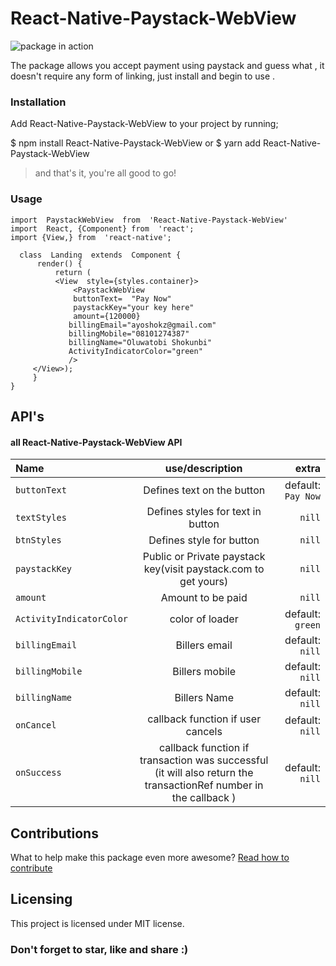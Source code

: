 # React-Native-Paystack-WebView

 ![package in action](https://picasaweb.google.com/101819388491824070414/6731100653835510225#6731100658334156434)

The package allows you accept payment using paystack and guess what , it doesn't require any form of linking, just install and begin to use .

### [](https://github.com/just1and0/React-Native-Paystack-WebView#installation)Installation

Add React-Native-Paystack-WebView to your project by running;

$  npm install React-Native-Paystack-WebView
or
$ yarn add React-Native-Paystack-WebView

> and that's it, you're all good to go!

### [](https://github.com/just1and0/React-Native-Paystack-WebView#usage)Usage


    import  PaystackWebView  from  'React-Native-Paystack-WebView'
    import  React, {Component} from  'react';
    import {View,} from  'react-native';
	  
	  class  Landing  extends  Component { 
		  render() {
			  return (
			  <View  style={styles.container}>
				  <PaystackWebView
				  buttonText=  "Pay Now"
				  paystackKey="your key here"
				  amount={120000}
				 billingEmail="ayoshokz@gmail.com"
				 billingMobile="08101274387"
				 billingName="Oluwatobi Shokunbi"
				 ActivityIndicatorColor="green"
				 />
		 </View>);
		 }
	}

## API's

#### [](https://github.com/just1and0/object-to-array-convert#all-object-to-array-convert-props)all React-Native-Paystack-WebView API  

 
| Name | use/description | extra |
| :---         |     :---:      |          ---: |
| `buttonText`  | Defines text on the button    | default: `Pay Now`    |
 | `textStyles`  | Defines styles for text in button    | `nill`    |
 | `btnStyles`  | Defines style for button    |  `nill`    |
 | `paystackKey`  | Public or Private paystack key(visit paystack.com to get yours)   |`nill`    |
 | `amount`  | Amount to be paid    | `nill`    |
 | `ActivityIndicatorColor`  | color of loader   | default: `green`    |
 | `billingEmail`  | Billers email   | default: `nill`    |
  | `billingMobile`  | Billers mobile   | default: `nill`    |
  | `billingName`  | Billers Name   | default: `nill`    |
  | `onCancel`  | callback function if user cancels   | default: `nill`    |
  | `onSuccess`  | callback function if transaction was successful (it will also return the transactionRef number in the callback )   | default: `nill`    |
  
 

 
## [](https://github.com/just1and0/object-to-array-convert#contributions)Contributions

What to help make this package even more awesome?  [Read how to contribute](https://github.com/just1and0/React-Native-Paystack-WebView/blob/master/contribution.md)

## [](https://github.com/just1and0/React-Native-Paystack-WebView#licensing)Licensing

This project is licensed under MIT license.


### Don't forget to star, like and share :)